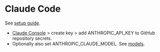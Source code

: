 # Claude Code

See [setup guide](https://github.com/anthropics/claude-code-action/blob/main/docs/setup.md).

- [Claude Console](https://console.anthropic.com/settings/keys) > create key > add ANTHROPIC_API_KEY to GitHub repository secrets.
- Optionally also set ANTHROPIC_CLAUDE_MODEL. See [models](https://docs.claude.com/en/docs/about-claude/models/overview).
